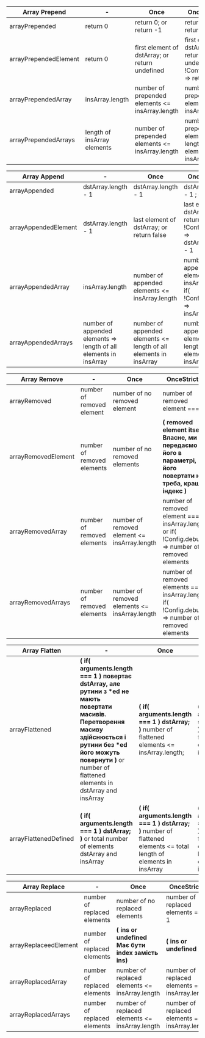 | **Array Prepend**          | -                   | Once                | OnceStrictly               |
|----------------------------|---------------------|---------------------|----------------------------|
| arrayPrepended             | return 0    |  return 0; or return -1  |   return 0; or return -1   |
| arrayPrependedElement      |  return 0    | first element of dstArray; or return undefined | first element of dstArray; or return undefined; if( !Config.debug) => return 0 |
| arrayPrependedArray        | insArray.length     | number of prepended elements <= insArray.length | number of prepended elements === insArray.length  |
| arrayPrependedArrays       | length of insArray elements | number of prepended elements <= insArray.length | number of prepended elements === length of all elements in insArray |

| **Array Append**          | -                   | Once                | OnceStrictly               |
|---------------------------|---------------------|---------------------|----------------------------|
| arrayAppended             |  dstArray.length - 1 | dstArray.length - 1 |  dstArray.length - 1 ; or -1 |
| arrayAppendedElement      |  dstArray.length - 1  | last element of dstArray; or return false | last element of dstArray; or return false; if( !Config.debug) => dstArray.length - 1                  |
| arrayAppendedArray        | insArray.length     | number of appended elements <= insArray.length | number of appended elements === insArray.length; if( !Config.debug ) => insArray.length  |
| arrayAppendedArrays       | number of appended elements => length of all elements in insArray | number of appended elements <= length of all elements in insArray | number of appended elements === length of all elements in insArray |

| **Array Remove**          | **-**                      | **Once**            | **OnceStrictly**           |
|---------------------------|----------------------------|---------------------|----------------------------|
| arrayRemoved              | number of removed element  | number of no removed element | number of removed element === 1 |
| arrayRemovedElement       | number of removed elements | number of no removed elements | __( removed element itself Власне, ми передаємо його в параметрі, його повертати не треба, краще індекс )__  |
| arrayRemovedArray         | number of removed elements | number of removed element <= insArray.length | number of removed element === insArray.length; or if( !Config.debug ) => number of removed elements  |
| arrayRemovedArrays        | number of removed elements | number of removed elements <= insArray.length | number of removed elements == insArray.length; if( !Config.debug ) => number of removed elements |

| **Array Flatten**          | **-**                      | **Once**            | **OnceStrictly**           |
|---------------------------|----------------------------|---------------------|----------------------------|
| arrayFlattened             | __( if( arguments.length === 1 ) повертає dstArray, але рутини з *ed не мають повертати масивів. Перетворення масиву здійснюється і рутини без *ed його можуть повернути )__ or number of flattened elements in dstArray and insArray  | __( if( arguments.length === 1 ) dstArray; )__  number of flattened elements <= insArray.length; | __( if( arguments.length === 1 ) dstArray; )__  number of flattened elements === insArray.length; |
| arrayFlattenedDefined      |__( if( arguments.length === 1 ) dstArray; )__  or total number of elements dstArray and insArray | __( if( arguments.length === 1 ) dstArray; )__  number of flattened elements <= total length of elements in insArray | __( if( arguments.length === 1 ) dstArray; )__ number of flattened elements == total length of elements in insArray |

|  **Array Replace**         | **-**                       | **Once**            | **OnceStrictly**           |
|----------------------------|-----------------------------|---------------------|----------------------------|
| arrayReplaced              | number of replaced elements | number of no replaced elements | number of replaced elements === 1 |
| arrayReplaceedElement      | number of replaced elements | __( ins or undefined Має бути index замість ins)__   | __( ins or undefined )__    |
| arrayReplacedArray         | number of replaced elements | number of replaced elements <= insArray.length | number of replaced elements === insArray.length |
| arrayReplacedArrays        | number of replaced elements | number of replaced elements <= insArray.length | number of replaced elements === insArray.length |
